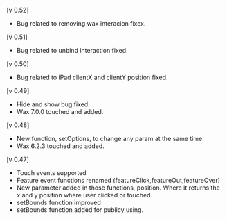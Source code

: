 [v 0.52]
- Bug related to removing wax interacion fixex.

[v 0.51]
- Bug related to unbind interaction fixed.

[v 0.50]
- Bug related to iPad clientX and clientY position fixed.

[v 0.49]
- Hide and show bug fixed.
- Wax 7.0.0 touched and added.

[v 0.48]
- New function, setOptions, to change any param at the same time.
- Wax 6.2.3 touched and added.

[v 0.47]
- Touch events supported
- Feature event functions renamed (featureClick,featureOut,featureOver)
- New parameter added in those functions, position. Where it returns the x and y position where user clicked or touched.
- setBounds function improved
- setBounds function added for publicy using.